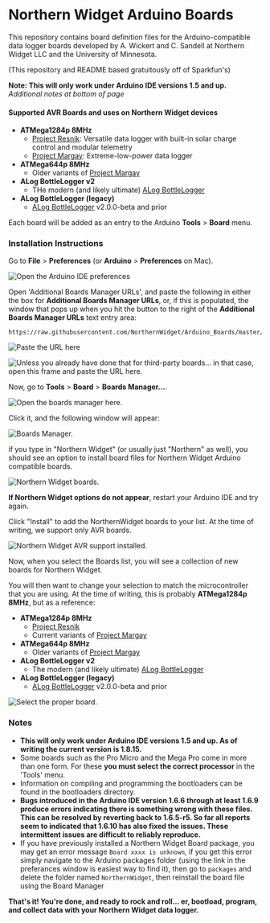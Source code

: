 # Northern Widget Arduino Boards

This repository contains board definition files for the Arduino-compatible data logger boards developed by A. Wickert and C. Sandell at Northern Widget LLC and the University of Minnesota.

(This repository and README based gratuitously off of Sparkfun's)

**Note: This will only work under Arduino IDE versions 1.5 and up.**
</br>*Additional notes at bottom of page*

#### Supported AVR Boards and uses on Northern Widget devices

* **ATMega1284p 8MHz**
  * [Project Resnik](https://github.com/NorthernWidget-Skunkworks/Project-Resnik): Versatile data logger with built-in solar charge control and modular telemetry
  * [Project Margay](https://github.com/NorthernWidget-Skunkworks/Project-Margay): Extreme-low-power data logger
* **ATMega644p 8MHz**
  * Older variants of [Project Margay](https://github.com/NorthernWidget-Skunkworks/Project-Margay)
* **ALog BottleLogger v2**
  * THe modern (and likely ultimate) [ALog BottleLogger](https://github.com/NorthernWidget/ALog-BottleLogger)
* **ALog BottleLogger (legacy)**
  * [ALog BottleLogger](https://github.com/NorthernWidget/ALog-BottleLogger) v2.0.0-beta and prior

Each board will be added as an entry to the Arduino **Tools** > **Board** menu.

### Installation Instructions

Go to **File** > **Preferences** (or **Arduino** > **Preferences** on Mac).

<!--- [Adding a board manager list](https://cdn.sparkfun.com/assets/learn_tutorials/4/5/4/arduino-board-add.png) (link to Sparkfun's tutorial) -->

![Open the Arduino IDE preferences](https://github.com/NorthernWidget/Arduino_Boards/raw/master/README_images/File_Preferences.png "Open the Arduino IDE preferences.")

Open 'Additional Boards Manager URLs', and paste the following in either the box for **Additional Boards Manager URLs**, or, if this is populated, the window that pops up when you hit the button to the right of the **Additional Boards Manager URLs** text entry area:  

	https://raw.githubusercontent.com/NorthernWidget/Arduino_Boards/master/package_NorthernWidget_index.json

![Paste the URL here](https://github.com/NorthernWidget/Arduino_Boards/raw/master/README_images/PreferencesWindow.png "Paste the URL here.")

![Unless you already have done that for third-party boards... in that case, open this frame and paste the URL here.](https://github.com/NorthernWidget/Arduino_Boards/raw/master/README_images/BoardURLs_list.png "Unless you already have done that for third-party boards... in that case, open this frame and paste the URL here.")

Now, go to **Tools** > **Board** > **Boards Manager...**.

![Open the boards manager here.](https://github.com/NorthernWidget/Arduino_Boards/raw/master/README_images/Tools_Boards_BoardManager.png "Open the boards manager here.")

Click it, and the following window will appear:

![Boards Manager.](https://github.com/NorthernWidget/Arduino_Boards/raw/master/README_images/BoardsManager.png "Boards Manager.")

if you type in "Northern Widget" (or usually just "Northern" as well), you should see an option to install board files for Northern Widget Arduino compatible boards.

![Northern Widget boards.](https://github.com/NorthernWidget/Arduino_Boards/raw/master/README_images/BoardsManager_Northern.png "Northern Widget boards.")

**If Northern Widget options do not appear**, restart your Arduino IDE and try again.

Click "Install" to add the NorthernWidget boards to your list. At the time of writing, we support only AVR boards.

![Northern Widget AVR support installed.](https://github.com/NorthernWidget/Arduino_Boards/raw/master/README_images/BoardsManager_Northern_Done.png "Northern Widget AVR support installed.")

Now, when you select the Boards list, you will see a collection of new boards for Northern Widget.

You will then want to change your selection to match the microcontroller that you are using. At the time of writing, this is probably **ATMega1284p 8MHz**, but as a reference:
* **ATMega1284p 8MHz**
  * [Project Resnik](https://github.com/NorthernWidget-Skunkworks/Project-Resnik)
  * Current variants of [Project Margay](https://github.com/NorthernWidget-Skunkworks/Project-Margay)
* **ATMega644p 8MHz**
  * Older variants of [Project Margay](https://github.com/NorthernWidget-Skunkworks/Project-Margay)
* **ALog BottleLogger v2**
  * The modern (and likely ultimate) [ALog BottleLogger](https://github.com/NorthernWidget/ALog-BottleLogger)
* **ALog BottleLogger (legacy)**
  * [ALog BottleLogger](https://github.com/NorthernWidget/ALog-BottleLogger) v2.0.0-beta and prior

![Select the proper board.](https://github.com/NorthernWidget/Arduino_Boards/raw/master/README_images/Tools_Boards_NorthernWidget.png "Now, when you go to Tools > Board, you should see the Northern Widget Boards. Select the proper board/MCU, which at the time of writing is most likely ATMega1284P 8MHz.")

<!---**NOTE: If you are using Arduino 1.6.6** and the link isn't working for you, change "https" at the beginning of the link to "http" and try again. We've stopped working to figure out why this is happening in version 1.6.6; update your Arduino IDE!-->

<!--- [//]![SparkFun Boards image](https://cdn.sparkfun.com/assets/learn_tutorials/4/5/4/sparkfun-arduino-board-install.png)-->

<!---[//]![SparkFun Boards List](boards_list.png)-->

<!--- ### Cleaning up the Boards Menu
Each entry in the boards list is defined in [boards.txt](https://github.com/NorthernWidget/Arduino_Boards/blob/master/NorthernWidgetAVR/boards.txt). If you want to de-clutter the menu, you can comment out a board by inserting a `#` at the beginning of each line.-->

### Notes

* **This will only work under Arduino IDE versions 1.5 and up. As of writing the current version is 1.8.15.**
* Some boards such as the Pro Micro and the Mega Pro come in more than one form.  For these **you must select the correct processor** in the 'Tools' menu.
* Information on compiling and programming the bootloaders can be found in the bootloaders directory.
* **Bugs introduced in the Arduino IDE version 1.6.6 through at least 1.6.9 produce errors indicating there is something wrong with these files. This can be resolved by reverting back to 1.6.5-r5. So far all reports seem to indicated that 1.6.10 has also fixed the issues. These intermittent issues are difficult to reliably reproduce.**
* If you have previously installed a Northern Widget Board package, you may get an error message `Board xxxx is unknown`, if you get this error simply navigate to the Arduino packages folder (using the link in the preferances window is easiest way to find it), then go to `packages` and delete the folder named `NorthernWidget`, then reinstall the board file using the Board Manager




**That's it! You're done, and ready to rock and roll... er, bootload, program, and collect data with your Northern Widget data logger.**
